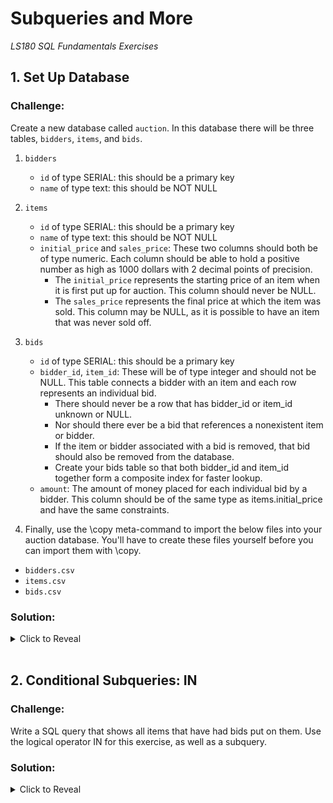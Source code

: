 # Subqueries and More
*LS180 SQL Fundamentals Exercises*

## 1. Set Up Database

### Challenge:

Create a new database called `auction`. In this database there will be three tables, `bidders`, `items`, and `bids`.

1. `bidders`
    - `id` of type SERIAL: this should be a primary key
    - `name` of type text: this should be NOT NULL

2. `items`
    - `id` of type SERIAL: this should be a primary key
    - `name` of type text: this should be NOT NULL
    - `initial_price` and `sales_price`: These two columns should both be of type numeric. Each column should be able to hold a positive number as high as 1000 dollars with 2 decimal points of precision.
        - The `initial_price` represents the starting price of an item when it is first put up for auction. This column should never be NULL.
        - The `sales_price` represents the final price at which the item was sold. This column may be NULL, as it is possible to have an item that was never sold off.

3. `bids`
    - `id` of type SERIAL: this should be a primary key
    - `bidder_id`, `item_id`: These will be of type integer and should not be NULL. This table connects a bidder with an item and each row represents an individual bid. 
        - There should never be a row that has bidder_id or item_id unknown or NULL. 
        - Nor should there ever be a bid that references a nonexistent item or bidder.
        - If the item or bidder associated with a bid is removed, that bid should also be removed from the database.
        - Create your bids table so that both bidder_id and item_id together form a composite index for faster lookup.
    - `amount`: The amount of money placed for each individual bid by a bidder. This column should be of the same type as items.initial_price and have the same constraints.

4. Finally, use the \copy meta-command to import the below files into your auction database. You'll have to create these files yourself before you can import them with \copy.

- `bidders.csv`
- `items.csv`
- `bids.csv`

### Solution:

<details><summary>Click to Reveal</summary>

1. Create the relations
```sql
CREATE DATABASE auction;

CREATE TABLE bidders (
    id serial PRIMARY KEY,
    name text NOT NULL
);

CREATE TABLE items (
    id serial PRIMARY KEY,
    name text NOT NULL,
    initial_price numeric(6,2) NOT NULL CHECK (initial_price BETWEEN 0.01 AND 1000.00),
    sales_price numeric(6,2) CHECK (sales_price BETWEEN 0.01 AND 1000.00)
);

CREATE TABLE bids (
    id serial PRIMARY KEY,
    bidder_id integer NOT NULL REFERENCES bidders(id) ON DELETE CASCADE,
    item_id integer NOT NULL REFERENCES items(id) ON DELETE CASCADE,
    amount numeric(6,2) NOT NULL CHECK (amount BETWEEN 0.01 AND 1000.00)
);

CREATE INDEX ON bids (bidder_id, item_id);
```

2. Copy the data
```
\copy bidders FROM 'bidders.csv' WITH HEADER CSV

\copy items FROM 'items.csv' WITH HEADER CSV

\copy bids FROM 'bids.csv' WITH HEADER CSV
```
</details>

<br>

## 2. Conditional Subqueries: IN

### Challenge:

Write a SQL query that shows all items that have had bids put on them. Use the logical operator IN for this exercise, as well as a subquery.

### Solution:

<details><summary>Click to Reveal</summary>

```sql
SELECT name AS "Bid on Items"
FROM items i 
WHERE i.id IN (
    SELECT DISTINCT item_id FROM bids
);
```
</details>

<br>

